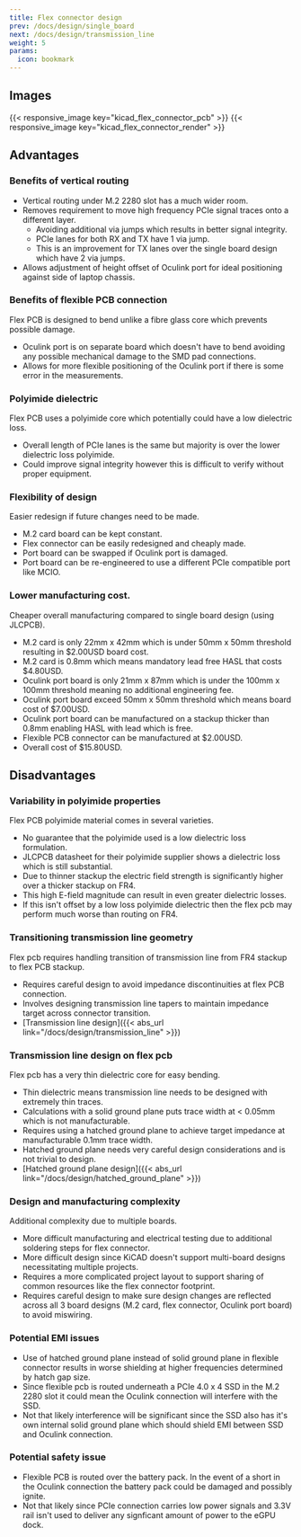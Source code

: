 ```yaml
---
title: Flex connector design
prev: /docs/design/single_board
next: /docs/design/transmission_line
weight: 5
params:
  icon: bookmark
---
```


## Images
{{< responsive_image key="kicad_flex_connector_pcb" >}}
{{< responsive_image key="kicad_flex_connector_render" >}}

## Advantages
### Benefits of vertical routing
- Vertical routing under M.2 2280 slot has a much wider room.
- Removes requirement to move high frequency PCIe signal traces onto a different layer.
    - Avoiding additional via jumps which results in better signal integrity.
    - PCIe lanes for both RX and TX have 1 via jump.
    - This is an improvement for TX lanes over the single board design which have 2 via jumps.
- Allows adjustment of height offset of Oculink port for ideal positioning against side of laptop chassis.

### Benefits of flexible PCB connection
Flex PCB is designed to bend unlike a fibre glass core which prevents possible damage.
- Oculink port is on separate board which doesn't have to bend avoiding any possible mechanical damage to the SMD pad connections.
- Allows for more flexible positioning of the Oculink port if there is some error in the measurements.

### Polyimide dielectric
Flex PCB uses a polyimide core which potentially could have a low dielectric loss.
- Overall length of PCIe lanes is the same but majority is over the lower dielectric loss polyimide.
- Could improve signal integrity however this is difficult to verify without proper equipment.

### Flexibility of design
Easier redesign if future changes need to be made.
- M.2 card board can be kept constant.
- Flex connector can be easily redesigned and cheaply made.
- Port board can be swapped if Oculink port is damaged.
- Port board can be re-engineered to use a different PCIe compatible port like MCIO.

### Lower manufacturing cost.
Cheaper overall manufacturing compared to single board design (using JLCPCB).
- M.2 card is only 22mm x 42mm which is under 50mm x 50mm threshold resulting in $2.00USD board cost.
- M.2 card is 0.8mm which means mandatory lead free HASL that costs $4.80USD.
- Oculink port board is only 21mm x 87mm which is under the 100mm x 100mm threshold meaning no additional engineering fee.
- Oculink port board exceed 50mm x 50mm threshold which means board cost of $7.00USD.
- Oculink port board can be manufactured on a stackup thicker than 0.8mm enabling HASL with lead which is free.
- Flexible PCB connector can be manufactured at $2.00USD.
- Overall cost of $15.80USD.

## Disadvantages
### Variability in polyimide properties
Flex PCB polyimide material comes in several varieties.
- No guarantee that the polyimide used is a low dielectric loss formulation.
- JLCPCB datasheet for their polyimide supplier shows a dielectric loss which is still substantial.
- Due to thinner stackup the electric field strength is significantly higher over a thicker stackup on FR4.
- This high E-field magnitude can result in even greater dielectric losses.
- If this isn't offset by a low loss polyimide dielectric then the flex pcb may perform much worse than routing on FR4.

### Transitioning transmission line geometry
Flex pcb requires handling transition of transmission line from FR4 stackup to flex PCB stackup.
- Requires careful design to avoid impedance discontinuities at flex PCB connection.
- Involves designing transmission line tapers to maintain impedance target across connector transition.
- [Transmission line design]({{< abs_url link="/docs/design/transmission_line" >}})

### Transmission line design on flex pcb
Flex pcb has a very thin dielectric core for easy bending.
- Thin dielectric means transmission line needs to be designed with extremely thin traces.
- Calculations with a solid ground plane puts trace width at < 0.05mm which is not manufacturable.
- Requires using a hatched ground plane to achieve target impedance at manufacturable 0.1mm trace width.
- Hatched ground plane needs very careful design considerations and is not trivial to design.
- [Hatched ground plane design]({{< abs_url link="/docs/design/hatched_ground_plane" >}})

### Design and manufacturing complexity
Additional complexity due to multiple boards.
- More difficult manufacturing and electrical testing due to additional soldering steps for flex connector.
- More difficult design since KiCAD doesn't support multi-board designs necessitating multiple projects. 
- Requires a more complicated project layout to support sharing of common resources like the flex connector footprint.
- Requires careful design to make sure design changes are reflected across all 3 board designs (M.2 card, flex connector, Oculink port board) to avoid miswiring.

### Potential EMI issues
- Use of hatched ground plane instead of solid ground plane in flexible connector results in worse shielding at higher frequencies determined by hatch gap size.
- Since flexible pcb is routed underneath a PCIe 4.0 x 4 SSD in the M.2 2280 slot it could mean the Oculink connection will interfere with the SSD.
- Not that likely interference will be significant since the SSD also has it's own internal solid ground plane which should shield EMI between SSD and Oculink connection.

### Potential safety issue
- Flexible PCB is routed over the battery pack. In the event of a short in the Oculink connection the battery pack could be damaged and possibly ignite.
- Not that likely since PCIe connection carries low power signals and 3.3V rail isn't used to deliver any signficant amount of power to the eGPU dock.
